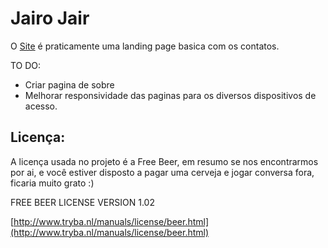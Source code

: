 Jairo Jair
=============

O [Site](http://jairojair.com) é praticamente uma landing page basica com os contatos.

TO DO:
- Criar pagina de sobre
- Melhorar responsividade das paginas para os diversos dispositivos de acesso. 

Licença:
---------

A licença usada no projeto é a Free Beer, em resumo se nos encontrarmos por ai, e você estiver disposto a pagar uma
cerveja e jogar conversa fora, ficaria muito grato :) 

FREE BEER LICENSE VERSION 1.02
  
[http://www.tryba.nl/manuals/license/beer.html](http://www.tryba.nl/manuals/license/beer.html)


